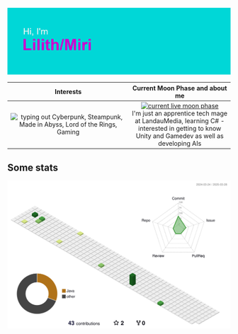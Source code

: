 ![header image "I am Lilith/Miri"](https://github.com/waterLilith0/waterLilith0/blob/main/header.png)

| Interests | Current Moon Phase and about me |
| :---: | :---: |
| ![typing out Cyberpunk, Steampunk, Made in Abyss, Lord of the Rings, Gaming](https://readme-typing-svg.demolab.com?font=Fira+Code&duration=3000&pause=1000&color=00DFFF&center=true&vCenter=true&multiline=true&width=435&height=150&lines=Cyberpunk;Steampunk;Made+in+Abyss;Lord+of+the+Rings;Gaming) | [![current live moon phase](https://moon-svg.minung.dev/moon.svg?theme=basic)](https://moon-svg.minung.dev)<br> I'm just an apprentice tech mage <br>at LandauMedia, learning C# - interested in getting to know <br>Unity and Gamedev as well as developing AIs |

<h2>Some stats</h2>
<p align="center" >
	<picture>
	  <source media="(prefers-color-scheme: dark)"  srcset="https://raw.githubusercontent.com/waterLilith0/waterLilith0/output-3d-contrib/night.svg" />
	  <source media="(prefers-color-scheme: light)" srcset="https://raw.githubusercontent.com/waterLilith0/waterLilith0/output-3d-contrib/day.svg" />
	  <img alt="github profile contributions chart" src="https://raw.githubusercontent.com/waterLilith0/waterLilith0/output-3d-contrib/day.svg" />
	</picture>
</p>
